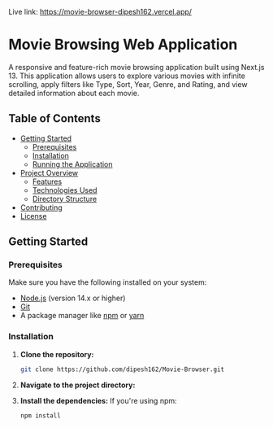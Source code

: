 Live link: https://movie-browser-dipesh162.vercel.app/

# Movie Browsing Web Application

A responsive and feature-rich movie browsing application built using Next.js 13. This application allows users to explore various movies with infinite scrolling, apply filters like Type, Sort, Year, Genre, and Rating, and view detailed information about each movie.

## Table of Contents

- [Getting Started](#getting-started)
  - [Prerequisites](#prerequisites)
  - [Installation](#installation)
  - [Running the Application](#running-the-application)
- [Project Overview](#project-overview)
  - [Features](#features)
  - [Technologies Used](#technologies-used)
  - [Directory Structure](#directory-structure)
- [Contributing](#contributing)
- [License](#license)

## Getting Started

### Prerequisites

Make sure you have the following installed on your system:

- [Node.js](https://nodejs.org/en/) (version 14.x or higher)
- [Git](https://git-scm.com/)
- A package manager like [npm](https://www.npmjs.com/) or [yarn](https://yarnpkg.com/)

### Installation

1. **Clone the repository:**

   ```bash
   git clone https://github.com/dipesh162/Movie-Browser.git

2. **Navigate to the project directory:**

3. **Install the dependencies:**
If you're using npm:

   ```bash
   npm install

